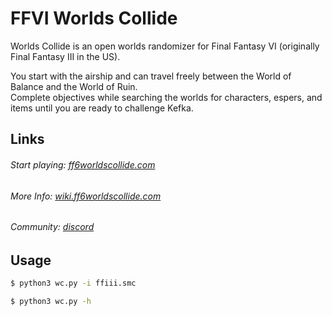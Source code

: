 # FFVI Worlds Collide
Worlds Collide is an open worlds randomizer for Final Fantasy VI (originally Final Fantasy III in the US).

You start with the airship and can travel freely between the World of Balance and the World of Ruin.  
Complete objectives while searching the worlds for characters, espers, and items until you are ready to challenge Kefka.

## Links

###### Start playing: [ff6worldscollide.com](https://www.ff6worldscollide.com)
###### More Info: [wiki.ff6worldscollide.com](https://wiki.ff6worldscollide.com)
###### Community: [discord](https://discord.gg/5MPeng5)

## Usage

```sh
$ python3 wc.py -i ffiii.smc
```

```sh
$ python3 wc.py -h
```
